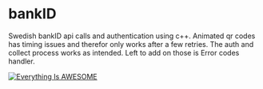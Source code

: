 # bankID
Swedish bankID api calls and authentication using c++.
Animated qr codes has timing issues and therefor only works after a few retries. 
The auth and collect process works as intended. Left to add on those is Error codes handler.

[![Everything Is AWESOME](https://i9.ytimg.com/vi/Rt16rqxRbyA/mq1.jpg?sqp=CPyZ0ZIG&rs=AOn4CLDIvbQPU-D4CaaKv5IcHTjriHVhBg)](https://www.youtube.com/shorts/Rt16rqxRbyA "hmm")
